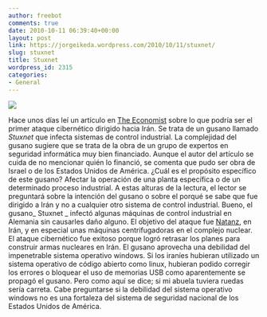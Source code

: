 ```yaml
---
author: freebot
comments: true
date: 2010-10-11 06:39:40+00:00
layout: post
link: https://jorgeikeda.wordpress.com/2010/10/11/stuxnet/
slug: stuxnet
title: Stuxnet
wordpress_id: 2315
categories:
- General
---
```


[![](http://www.jorgeikeda.com/wordpress/wp-content/uploads/2010/10/matrix.jpeg)](http://www.jorgeikeda.com/wordpress/wp-content/uploads/2010/10/matrix.jpeg)

Hace  unos días leí un artículo en [The Economist](http://www.economist.com/node/17147862?frsc=fb/wl/ar/stuxnet) sobre lo que podría ser el primer ataque cibernético dirigido hacia Irán. Se trata de un gusano llamado _Stuxnet_  que infecta sistemas de control industrial. La complejidad del gusano sugiere que se trata de la obra de un grupo de expertos en seguridad informática muy bien financiado. Aunque el autor del artículo se cuida de no mencionar quién lo financió, se comenta que pudo ser obra de Israel o de los Estados Unidos de América.
¿Cuál es el propósito específico de este gusano? Afectar la operación de  una planta específica o de un determinado proceso industrial. A estas alturas de la lectura, el lector se preguntará sobre la intención del gusano o sobre el porqué se sabe que fue dirigido a Irán y no a cualquier otro sistema de control industrial. Bueno, el gusano_ Stuxnet _ infectó algunas máquinas de control industrial en Alemania sin causarles daño alguno.
El objetivo del ataque fue  [Natanz](http://www.globalsecurity.org/wmd/world/iran/natanz.htm), en Irán, y en especial unas máquinas centrifugadoras en el complejo nuclear. El ataque cibernético fue exitoso porque logró retrasar los planes para construir armas nucleares en Irán. El gusano aprovecha una debilidad del impenetrable sistema operativo windows. Si los iraníes  hubieran utilizado un sistema operativo de código abierto  como linux, hubieran podido corregir los errores o bloquear el uso de memorias USB como aparentemente se propagó el gusano. Pero como aquí se dice; si mi abuela tuviera ruedas sería carreta.  Cabe preguntarse si la debilidad del sistema operativo windows no es una fortaleza del sistema de seguridad nacional de los Estados Unidos de América.

